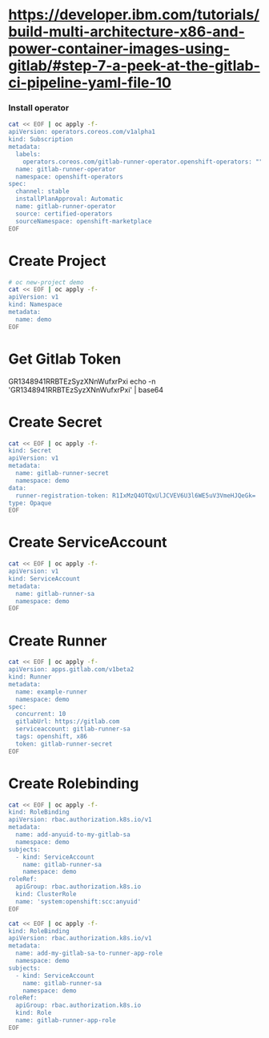# https://developer.ibm.com/tutorials/build-multi-architecture-x86-and-power-container-images-using-gitlab/#step-7-a-peek-at-the-gitlab-ci-pipeline-yaml-file-10
### Install operator
```sh
cat << EOF | oc apply -f-
apiVersion: operators.coreos.com/v1alpha1
kind: Subscription
metadata:
  labels:
    operators.coreos.com/gitlab-runner-operator.openshift-operators: ""
  name: gitlab-runner-operator
  namespace: openshift-operators
spec:
  channel: stable
  installPlanApproval: Automatic
  name: gitlab-runner-operator
  source: certified-operators
  sourceNamespace: openshift-marketplace
EOF
```
# Create Project
```sh
# oc new-project demo  
cat << EOF | oc apply -f-
apiVersion: v1
kind: Namespace
metadata:
  name: demo
EOF
```
# Get Gitlab Token
GR1348941RRBTEzSyzXNnWufxrPxi
echo -n 'GR1348941RRBTEzSyzXNnWufxrPxi' | base64

# Create Secret
``` sh
cat << EOF | oc apply -f-
kind: Secret
apiVersion: v1
metadata:
  name: gitlab-runner-secret
  namespace: demo
data:
  runner-registration-token: R1IxMzQ4OTQxUlJCVEV6U3l6WE5uV3VmeHJQeGk=
type: Opaque
EOF
```

# Create ServiceAccount
``` sh
cat << EOF | oc apply -f-
apiVersion: v1
kind: ServiceAccount
metadata:
  name: gitlab-runner-sa
  namespace: demo
EOF
```

# Create Runner
``` sh
cat << EOF | oc apply -f-
apiVersion: apps.gitlab.com/v1beta2
kind: Runner
metadata:
  name: example-runner
  namespace: demo
spec:
  concurrent: 10
  gitlabUrl: https://gitlab.com
  serviceaccount: gitlab-runner-sa
  tags: openshift, x86
  token: gitlab-runner-secret
EOF
```

# Create Rolebinding
``` sh
cat << EOF | oc apply -f-
kind: RoleBinding
apiVersion: rbac.authorization.k8s.io/v1
metadata:
  name: add-anyuid-to-my-gitlab-sa
  namespace: demo
subjects:
  - kind: ServiceAccount
    name: gitlab-runner-sa
    namespace: demo
roleRef:
  apiGroup: rbac.authorization.k8s.io
  kind: ClusterRole
  name: 'system:openshift:scc:anyuid'
EOF

cat << EOF | oc apply -f-
kind: RoleBinding
apiVersion: rbac.authorization.k8s.io/v1
metadata:
  name: add-my-gitlab-sa-to-runner-app-role
  namespace: demo
subjects:
  - kind: ServiceAccount
    name: gitlab-runner-sa
    namespace: demo
roleRef:
  apiGroup: rbac.authorization.k8s.io
  kind: Role
  name: gitlab-runner-app-role
EOF
```
